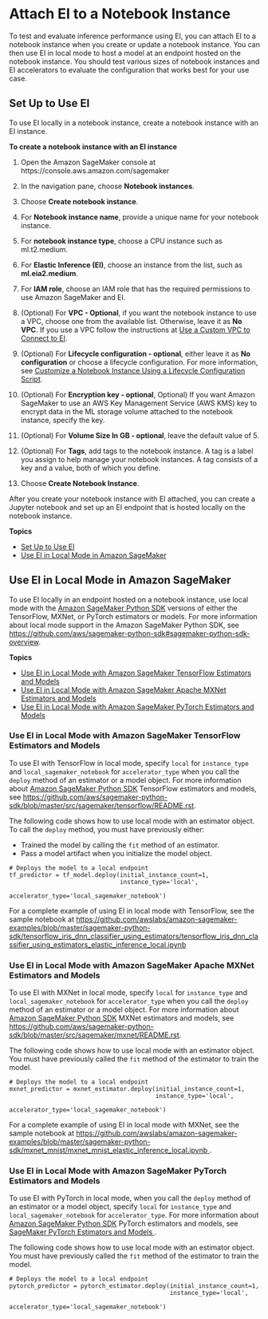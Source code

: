 # Attach EI to a Notebook Instance<a name="ei-notebook-instance"></a>

To test and evaluate inference performance using EI, you can attach EI to a notebook instance when you create or update a notebook instance\. You can then use EI in local mode to host a model at an endpoint hosted on the notebook instance\. You should test various sizes of notebook instances and EI accelerators to evaluate the configuration that works best for your use case\.

## Set Up to Use EI<a name="ei-notebook-instance-console"></a>

To use EI locally in a notebook instance, create a notebook instance with an EI instance\.

**To create a notebook instance with an EI instance**

1. Open the Amazon SageMaker console at https://console\.aws\.amazon\.com/sagemaker

1. In the navigation pane, choose **Notebook instances**\.

1. Choose **Create notebook instance**\.

1. For **Notebook instance name**, provide a unique name for your notebook instance\.

1. For **notebook instance type**, choose a CPU instance such as ml\.t2\.medium\.

1. For **Elastic Inference \(EI\)**, choose an instance from the list, such as **ml\.eia2\.medium**\.

1. For **IAM role**, choose an IAM role that has the required permissions to use Amazon SageMaker and EI\.

1. \(Optional\) For **VPC \- Optional**, if you want the notebook instance to use a VPC, choose one from the available list\. Otherwise, leave it as **No VPC**\. If you use a VPC follow the instructions at [Use a Custom VPC to Connect to EI](ei-setup.md#ei-setup-custom-vpc)\.

1. \(Optional\) For **Lifecycle configuration \- optional**, either leave it as **No configuration** or choose a lifecycle configuration\. For more information, see [Customize a Notebook Instance Using a Lifecycle Configuration Script](notebook-lifecycle-config.md)\.

1. \(Optional\) For **Encryption key \- optional**, Optional\) If you want Amazon SageMaker to use an AWS Key Management Service \(AWS KMS\) key to encrypt data in the ML storage volume attached to the notebook instance, specify the key\.

1. \(Optional\) For **Volume Size In GB \- optional**, leave the default value of 5\.

1. \(Optional\) For **Tags**, add tags to the notebook instance\. A tag is a label you assign to help manage your notebook instances\. A tag consists of a key and a value, both of which you define\.

1. Choose **Create Notebook Instance**\.

After you create your notebook instance with EI attached, you can create a Jupyter notebook and set up an EI endpoint that is hosted locally on the notebook instance\.

**Topics**
+ [Set Up to Use EI](#ei-notebook-instance-console)
+ [Use EI in Local Mode in Amazon SageMaker](#ei-notebook-instance-local)

## Use EI in Local Mode in Amazon SageMaker<a name="ei-notebook-instance-local"></a>

To use EI locally in an endpoint hosted on a notebook instance, use local mode with the [Amazon SageMaker Python SDK](https://sagemaker.readthedocs.io) versions of either the TensorFlow, MXNet, or PyTorch estimators or models\. For more information about local mode support in the Amazon SageMaker Python SDK, see [https://github\.com/aws/sagemaker\-python\-sdk\#sagemaker\-python\-sdk\-overview](https://github.com/aws/sagemaker-python-sdk#sagemaker-python-sdk-overview)\.

**Topics**
+ [Use EI in Local Mode with Amazon SageMaker TensorFlow Estimators and Models](#ei-notebook-instance-local-tensorflow)
+ [Use EI in Local Mode with Amazon SageMaker Apache MXNet Estimators and Models](#ei-notebook-instance-local-mxnet)
+ [Use EI in Local Mode with Amazon SageMaker PyTorch Estimators and Models](#ei-notebook-instance-local-pytorch)

### Use EI in Local Mode with Amazon SageMaker TensorFlow Estimators and Models<a name="ei-notebook-instance-local-tensorflow"></a>

To use EI with TensorFlow in local mode, specify `local` for `instance_type` and `local_sagemaker_notebook` for `accelerator_type` when you call the `deploy` method of an estimator or a model object\. For more information about [Amazon SageMaker Python SDK](https://sagemaker.readthedocs.io) TensorFlow estimators and models, see [https://github\.com/aws/sagemaker\-python\-sdk/blob/master/src/sagemaker/tensorflow/README\.rst](https://github.com/aws/sagemaker-python-sdk/blob/master/src/sagemaker/tensorflow/README.rst)\.

The following code shows how to use local mode with an estimator object\. To call the `deploy` method, you must have previously either:
+ Trained the model by calling the `fit` method of an estimator\.
+ Pass a model artifact when you initialize the model object\.

```
# Deploys the model to a local endpoint
tf_predictor = tf_model.deploy(initial_instance_count=1,
                               instance_type='local',
                               accelerator_type='local_sagemaker_notebook')
```

For a complete example of using EI in local mode with TensorFlow, see the sample notebook at [https://github\.com/awslabs/amazon\-sagemaker\-examples/blob/master/sagemaker\-python\-sdk/tensorflow\_iris\_dnn\_classifier\_using\_estimators/tensorflow\_iris\_dnn\_classifier\_using\_estimators\_elastic\_inference\_local\.ipynb ](https://github.com/awslabs/amazon-sagemaker-examples/blob/master/sagemaker-python-sdk/tensorflow_iris_dnn_classifier_using_estimators/tensorflow_iris_dnn_classifier_using_estimators_elastic_inference_local.ipynb) 

### Use EI in Local Mode with Amazon SageMaker Apache MXNet Estimators and Models<a name="ei-notebook-instance-local-mxnet"></a>

To use EI with MXNet in local mode, specify `local` for `instance_type` and `local_sagemaker_notebook` for `accelerator_type` when you call the `deploy` method of an estimator or a model object\. For more information about [Amazon SageMaker Python SDK](https://sagemaker.readthedocs.io) MXNet estimators and models, see [https://github\.com/aws/sagemaker\-python\-sdk/blob/master/src/sagemaker/mxnet/README\.rst](https://github.com/aws/sagemaker-python-sdk/blob/master/src/sagemaker/mxnet/README.rst)\. 

The following code shows how to use local mode with an estimator object\. You must have previously called the `fit` method of the estimator to train the model\.

```
# Deploys the model to a local endpoint
mxnet_predictor = mxnet_estimator.deploy(initial_instance_count=1,
                                         instance_type='local',
                                         accelerator_type='local_sagemaker_notebook')
```

For a complete example of using EI in local mode with MXNet, see the sample notebook at [https://github\.com/awslabs/amazon\-sagemaker\-examples/blob/master/sagemaker\-python\-sdk/mxnet\_mnist/mxnet\_mnist\_elastic\_inference\_local\.ipynb ](https://github.com/awslabs/amazon-sagemaker-examples/blob/master/sagemaker-python-sdk/mxnet_mnist/mxnet_mnist_elastic_inference_local.ipynb)\.

### Use EI in Local Mode with Amazon SageMaker PyTorch Estimators and Models<a name="ei-notebook-instance-local-pytorch"></a>

To use EI with PyTorch in local mode, when you call the `deploy` method of an estimator or a model object, specify `local` for `instance_type` and `local_sagemaker_notebook` for `accelerator_type`\. For more information about [Amazon SageMaker Python SDK](https://sagemaker.readthedocs.io) PyTorch estimators and models, see [SageMaker PyTorch Estimators and Models ](https://github.com/aws/sagemaker-python-sdk/blob/master/src/sagemaker/pytorch/README.rst)\. 

The following code shows how to use local mode with an estimator object\. You must have previously called the `fit` method of the estimator to train the model\.

```
# Deploys the model to a local endpoint
pytorch_predictor = pytorch_estimator.deploy(initial_instance_count=1,
                                             instance_type='local',
                                             accelerator_type='local_sagemaker_notebook')
```